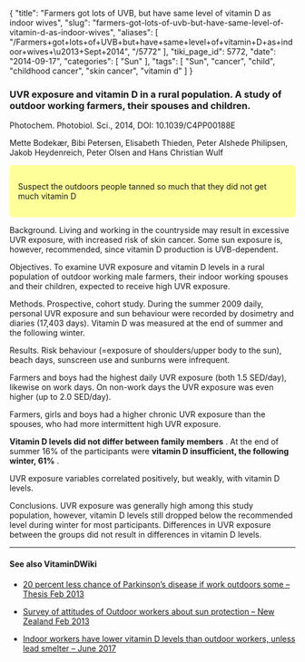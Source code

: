 {
    "title": "Farmers got lots of UVB, but have same level of vitamin D as indoor wives",
    "slug": "farmers-got-lots-of-uvb-but-have-same-level-of-vitamin-d-as-indoor-wives",
    "aliases": [
        "/Farmers+got+lots+of+UVB+but+have+same+level+of+vitamin+D+as+indoor+wives+\u2013+Sept+2014",
        "/5772"
    ],
    "tiki_page_id": 5772,
    "date": "2014-09-17",
    "categories": [
        "Sun"
    ],
    "tags": [
        "Sun",
        "cancer",
        "child",
        "childhood cancer",
        "skin cancer",
        "vitamin d"
    ]
}


### UVR exposure and vitamin D in a rural population. A study of outdoor working farmers, their spouses and children.

Photochem. Photobiol. Sci., 2014, DOI: 10.1039/C4PP00188E

Mette Bodekær,   Bibi Petersen,   Elisabeth Thieden,   Peter Alshede Philipsen,   Jakob Heydenreich,   Peter Olsen and   Hans Christian Wulf  

<div class="border" style="background-color:#FF9;padding:15px;margin:10px 0;border-radius:5px;width:>60%">

Suspect the outdoors people tanned so much that they did not get much vitamin D

</div>

Background. Living and working in the countryside may result in excessive UVR exposure, with increased risk of skin cancer. Some sun exposure is, however, recommended, since vitamin D production is UVB-dependent. 

Objectives. To examine UVR exposure and vitamin D levels in a rural population of outdoor working male farmers, their indoor working spouses and their children, expected to receive high UVR exposure. 

Methods. Prospective, cohort study. During the summer 2009 daily, personal UVR exposure and sun behaviour were recorded by dosimetry and diaries (17,403 days). Vitamin D was measured at the end of summer and the following winter. 

Results. Risk behaviour (=exposure of shoulders/upper body to the sun), beach days, sunscreen use and sunburns were infrequent. 

Farmers and boys had the highest daily UVR exposure (both 1.5 SED/day), likewise on work days. On non-work days the UVR exposure was even higher (up to 2.0 SED/day). 

Farmers, girls and boys had a higher chronic UVR exposure than the spouses, who had more intermittent high UVR exposure. 

 **Vitamin D levels did not differ between family members** . At the end of summer 16% of the participants were  **vitamin D insufficient, the following winter, 61%** . 

UVR exposure variables correlated positively, but weakly, with vitamin D levels. 

Conclusions. UVR exposure was generally high among this study population, however, vitamin D levels still dropped below the recommended level during winter for most participants. Differences in UVR exposure between the groups did not result in differences in vitamin D levels.

---

#### See also VitaminDWiki

* [20 percent less chance of Parkinson’s disease if work outdoors some – Thesis Feb 2013](/posts/20-percent-less-chance-of-parkinsons-disease-if-work-outdoors-some-thesis)

* [Survey of attitudes of Outdoor workers about sun protection – New Zealand Feb 2013](/posts/survey-of-attitudes-of-outdoor-workers-about-sun-protection-new-zealand)

* [Indoor workers have lower vitamin D levels than outdoor workers, unless lead smelter – June 2017](/posts/indoor-workers-have-lower-vitamin-d-levels-than-outdoor-workers-unless-lead-smelter)